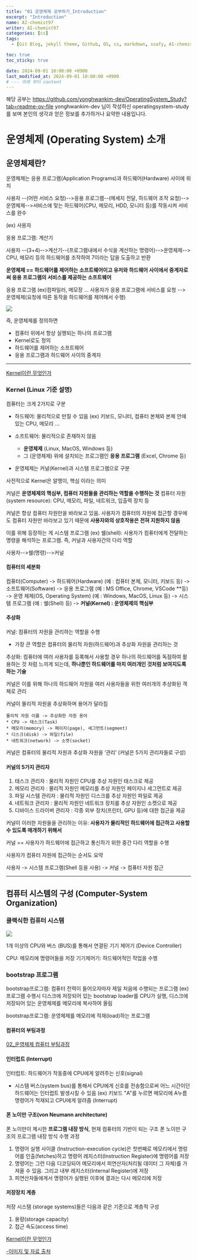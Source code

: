 ```yaml
---
title: "01 운영체제 공부하기_Introduction"
excerpt: "Introduction"
name: AI-chemist97
writer: AI-chemist97
categories: [cs]
tags:
  - [Git Blog, jekyll theme, Github, OS, cs, markdown, ssafy, AI-chemist97]

toc: true
toc_sticky: true

date: 2024-09-01 10:00:00 +0900
last_modified_at: 2024-09-01 10:00:00 +0900
# --- 아래 부터 content
---
```


해당 공부는
https://github.com/yonghwankim-dev/OperatingSystem_Study?tab=readme-ov-file
yonghwankim-dev 님이 작성하신 operatingsystem-study를 보며 본인의 생각과 얻은 정보를 추가하거나 요약한 내용입니다.

# 운영체제 (Operating System) 소개

## 운영체제란?

운영체제는 응용 프로그램(Application Programs)과 하드웨어(Hardware) 사이에 위치

사용자 --(어떤 서비스 요청)-->응용 프로그램--(메세지 전달, 하드웨어 조작 요청)-->운영체제-->서비스에 맞는 하드웨어(CPU, 메모리, HDD, 모니터 등)를 작동시켜 서비스를 완수

(ex) 
사용자

응용 프로그램: 계산기

사용자 --(3+4)-->계산기--(프로그램내에서 수식을 계산하는 명령어)-->운영체제--> CPU, 메모리 등의 하드웨어를 조작하여 7이라는 답을 도출하고 반환


**운영체제 ==  하드웨어를 제어하는 소프트웨어이고 유저와 하드웨어 사이에서 중계자로써 응용 프로그램의 서비스를 제공하는 소프트웨어**

응용 프로그램 (ex)컴파일러, 메모장 ...
사용자가 응용 프로그램에 서비스를 요청 --> 운영체제(요청에 따른 동작을 하드웨어를 제어해서 수행)

<img src="https://img1.daumcdn.net/thumb/R1280x0/?scode=mtistory2&fname=https%3A%2F%2Fblog.kakaocdn.net%2Fdn%2FtuQUG%2Fbtrn4r08X1y%2FKZMcbGtq9D0ytbU3yj05c1%2Fimg.png">



즉, 운영체제를 정의하면
* 컴퓨터 위에서 항상 실행되는 하나의 프로그램
* Kernel로도 정의
* 하드웨어를 제어하는 소프트웨어
* 응용 프로그램과 하드웨어 사이의 중계자

---
[Kernel이란 무엇인가](https://medium.com/@su_bak/os-커널-kernel-이란-b6b8aae8d0b4)
### Kernel (Linux 기준 설명)
컴퓨터는 크게 2가지로 구분
* 하드웨어: 물리적으로 만질 수 있음 (ex) 키보드, 모니터, 컴퓨터 본체와 본체 안에 있는 CPU, 메모리 ...
* 소프트웨어: 물리적으로 존재하지 않음
    * **운영체제** (Linux, MacOS, Windows 등)
    * 그 (운영체제) 위에 설치되는 프로그램인 **응용 프로그램** (Excel, Chrome 등)


* 운영체제는 커널(Kernel)과 시스템 프로그램으로 구분

사전적으로 Kernel은 알맹이, 핵심 이라는 의미

커널은 **운영체제의 핵심부, 컴퓨터 자원들을 관리하는 역할을 수행하는 것**
컴퓨터 자원(system resource): CPU, 메모리, 파일, 네트워크, 입출력 장치 등

커널은 항상 컴퓨터 자원만을 바라보고 있음.
사용자가 컴퓨터의 자원에 접근할 경우에도 컴퓨터 자원만 바라보고 있기 때문에 **사용자와의 상호작용은 전혀 지원하지 않음**

이를 위해 등장하는 게 시스템 프로그램 (ex) 쉘(shell): 사용자가 컴퓨터에게 전달하는 명령을 해석하는 프로그램. 즉, 커널과 사용자간의 다리 역할

사용자-->쉘(명령)-->커널


#### 컴퓨터의 세분화
컴퓨터(Computer)
  -> 하드웨어(Hardware) (예 : 컴퓨터 본체, 모니터, 키보드 등)
  -> 소프트웨어(Software)
    -> 응용 프로그램 (예 : MS Office, Chrome, VSCode **등)
    -> 운영 체제(OS, Operating System) (예 : Windows, MacOS, Linux 등)
      -> 시스템 프로그램 (예 : 쉘(Shell) 등)
      -> **커널(Kernel) : 운영체제의 핵심부**


#### 추상화
커널: 컴퓨터의 자원을 관리하는 역할을 수행
* 가장 큰 역할은 컴퓨터의 물리적 자원(하드웨어)과 추상화 자원을 관리하는 것

추상화: 컴퓨터에 여러 사용자를 등록해서 사용할 경우 하나의 하드웨어를 독점하여 활용하는 것 처럼 느끼게 되는데, **하나뿐인 하드웨어를 마치 여러개인 것처럼 보여지도록 하는 기술**


커널은 이를 위해 하나의 하드웨어 자원을 여러 사용자들을 위한 여러개의 추상화된 객체로 관리

커널이 물리적 자원을 추상화하며 용어가 달라짐
```
물리적 자원 이름 -> 추상화한 자원 용어
* CPU -> 태스크(Task)
* 메모리(memory) -> 페이지(page), 세그먼트(segment)
* 디스크(disk) -> 파일(file)
* 네트워크(network) -> 소켓(socket)
```

커널은 컴퓨터의 물리적 자원과 추상화 자원을 ‘관리’ (커널은 5가지 관리자들로 구성)

#### 커널의 5가지 관리자
1. 태스크 관리자 : 물리적 자원인 CPU를 추상 자원인 태스크로 제공
2. 메모리 관리자 : 물리적 자원인 메모리를 추상 자원인 페이지나 세그먼트로 제공
3. 파일 시스템 관리자 : 물리적 자원인 디스크를 추상 자원인 파일로 제공
4. 네트워크 관리자 : 물리적 자원인 네트워크 장치를 추상 자원인 소켓으로 제공
5. 디바이스 드라이버 관리자 : 각종 외부 장치(프린터, GPU 등)에 대한 접근을 제공

커널이 이러한 자원들을 관리하는 이유: **사용자가 물리적인 하드웨어에 접근하고 사용할 수 있도록 매개하기 위해서**

커널 == 사용자가 하드웨어에 접근하고 통신하기 위한 중간 다리 역할을 수행

사용자가 컴퓨터 자원에 접근하는 순서도 요약

사용자 -> 시스템 프로그램(Shell 등을 사용) -> 커널 -> 컴퓨터 자원 접근

---
## 컴퓨터 시스템의 구성 (Computer-System Organization)
### 클랙식한 컴퓨터 시스템


<img src="https://img1.daumcdn.net/thumb/R1280x0/?scode=mtistory2&fname=https%3A%2F%2Fblog.kakaocdn.net%2Fdn%2FcEIIpf%2Fbtrn0WH2gTv%2FdlIWsnavR4oO0IbFbBTKek%2Fimg.png">

1개 이상의 CPU와 버스 (BUS)를 통해서 연결된 기기 제어기 (Device Controller)

CPU: 메모리에 명령어들을 저장
기기제어기: 하드웨어적인 작업을 수행

### bootstrap 프로그램
bootstrap프로그램: 컴퓨터 전력이 들어오자마자 제일 처음에 수행되는 프로그램
(ex) 프로그램 수행시 디스크에 저장되어 있는 bootstrap loader를 CPU가 실행, 디스크에 저장되어 있는 운영체제를 메모리에 복사하여 올림

bootstrap프로그램: 운영체제를 메모리에 적재(load)하는 프로그램

#### 컴퓨터의 부팅과정

[02_운영체제 컴퓨터 부팅과정](./2024-09-14-운영체제%20컴퓨터%20부팅%20과정.md)

#### 인터럽트 (Interrupt)
인터럽트: 하드웨어가 작동중에 CPU에게 알려주는 신호(signal)
* 시스템 버스(system bus)를 통해서 CPU에게 신호를 전송함으로써 어느 시간이던 하드웨어는 인터럽트 발생시킬 수 있음
(ex) 키보드 "A"를 누르면 메모리에 A누름 명령어가 적재되고 CPU에게 알려줌 (Interrupt)

#### 폰 노이만 구조(von Neumann architecture)
폰 노이만이 제시한 **프로그램 내장 방식**, 현재 컴퓨터의 기반이 되는 구조
폰 노이만 구조의 프로그램 내장 방식 수행 과정
1. 명령어 실행 사이클 (Instruction-execution cycle)은 첫번째로 메모리에서 명렁어를 인출(fetches)하고 명령어 레지스터(Instruction Register)에 명령어를 저장
2. 명령어는 그런 다음 디코딩되어 메모리에서 피연산자(처리될 데이터 그 자체)를 가져올 수 있음. 그리고 내부 레지스터(Internal Register)에 저장
3. 피연산자들에게서 명령어가 실행된 이후에 결과는 다시 메모리에 저장


#### 저장장치 계층
저장 시스템 (storage systems)들은 다음과 같은 기준으로 계층적 구성
1. 용량(storage capacity)
2. 접근 속도(access time)




[Kernel이란 무엇인가](https://medium.com/@su_bak/os-커널-kernel-이란-b6b8aae8d0b4)


[-이미지 및 자료 출처][def]

[def]: https://yonghwankim-dev.tistory.com/186
